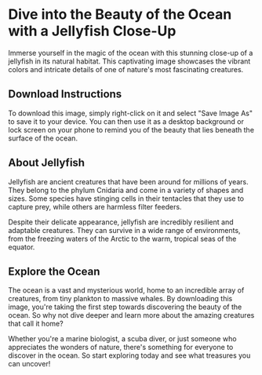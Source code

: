 <!--font:Open Sans-->

# Dive into the Beauty of the Ocean with a Jellyfish Close-Up

Immerse yourself in the magic of the ocean with this stunning close-up of a jellyfish in its natural habitat. This captivating image showcases the vibrant colors and intricate details of one of nature's most fascinating creatures.

## Download Instructions

To download this image, simply right-click on it and select "Save Image As" to save it to your device. You can then use it as a desktop background or lock screen on your phone to remind you of the beauty that lies beneath the surface of the ocean.

## About Jellyfish

Jellyfish are ancient creatures that have been around for millions of years. They belong to the phylum Cnidaria and come in a variety of shapes and sizes. Some species have stinging cells in their tentacles that they use to capture prey, while others are harmless filter feeders.

Despite their delicate appearance, jellyfish are incredibly resilient and adaptable creatures. They can survive in a wide range of environments, from the freezing waters of the Arctic to the warm, tropical seas of the equator.

## Explore the Ocean

The ocean is a vast and mysterious world, home to an incredible array of creatures, from tiny plankton to massive whales. By downloading this image, you're taking the first step towards discovering the beauty of the ocean. So why not dive deeper and learn more about the amazing creatures that call it home?

Whether you're a marine biologist, a scuba diver, or just someone who appreciates the wonders of nature, there's something for everyone to discover in the ocean. So start exploring today and see what treasures you can uncover!

<!--

Write me markdown content of website with wallpaper:

"A close-up of a jellyfish in the ocean"

The header of the page should not be copy of the text but rather a real content of the website which is using this wallpaper.


---


# Ocean Life Wallpaper

Decorate your desktop or phone with this stunning close-up of a jellyfish in the ocean. This wallpaper captures the vibrant colors and intricate details of one of nature's most fascinating creatures.

## Download Instructions

To download this wallpaper, simply right-click on the image and select "Save Image As" to save it to your device. You can then set it as your desktop background or lock screen on your phone.

## About Jellyfish

Jellyfish are marine animals that belong to the phylum Cnidaria. They are known for their umbrella-shaped bells and trailing tentacles that they use to capture prey. There are over 2,000 species of jellyfish, ranging in size from just a few millimeters to over two meters in diameter.

Despite their beauty, jellyfish can be dangerous to humans. Some species have stinging cells in their tentacles that can cause painful welts or even death. It's important to always be cautious when swimming in areas where jellyfish are present.

## Conclusion

Whether you're a fan of marine life or just looking for a stunning new wallpaper, this close-up of a jellyfish in the ocean is sure to impress. Download it today and enjoy the beauty of nature on your device.


---


Heading should not include word "wallpaper". The website should not be about the wallpaper itself, wallpaper is just a related background, rewrite whole content.


---


# Discover the Wonders of the Ocean

Get a glimpse of the mesmerizing world beneath the waves with this stunning close-up of a jellyfish in its natural habitat. This captivating image captures the vibrant colors and intricate details of one of nature's most fascinating creatures.

## Download Instructions

To download this image, simply right-click on it and select "Save Image As" to save it to your device. You can then use it as a desktop background or lock screen on your phone to remind you of the beauty that lies beneath the surface of the ocean.

## About Jellyfish

Jellyfish are ancient creatures that have been around for millions of years. They belong to the phylum Cnidaria and come in a variety of shapes and sizes. Some species have stinging cells in their tentacles that they use to capture prey, while others are harmless filter feeders.

Despite their delicate appearance, jellyfish are incredibly resilient and adaptable creatures. They can survive in a wide range of environments, from the freezing waters of the Arctic to the warm, tropical seas of the equator.

## Explore the Ocean

The ocean is home to an incredible array of creatures, from tiny plankton to massive whales. By downloading this image, you're taking the first step towards discovering the wonders of the ocean. So why not dive deeper and learn more about the amazing creatures that call it home?

Whether you're a marine biologist, a scuba diver, or just someone who appreciates the beauty of nature, there's something for everyone to discover in the ocean. So start exploring today and see what treasures you can uncover!


---


Heading is too long, rewrite whole content.


---


# Discover the Beauty of the Ocean with a Jellyfish Close-Up

Experience the magic of the ocean with this stunning close-up of a jellyfish in its natural habitat. This captivating image showcases the vibrant colors and intricate details of one of nature's most fascinating creatures.

## Download Instructions

To download this image, simply right-click on it and select "Save Image As" to save it to your device. You can then use it as a desktop background or lock screen on your phone to remind you of the beauty that lies beneath the surface of the ocean.

## About Jellyfish

Jellyfish are ancient creatures that have been around for millions of years. They belong to the phylum Cnidaria and come in a variety of shapes and sizes. Some species have stinging cells in their tentacles that they use to capture prey, while others are harmless filter feeders.

Despite their delicate appearance, jellyfish are incredibly resilient and adaptable creatures. They can survive in a wide range of environments, from the freezing waters of the Arctic to the warm, tropical seas of the equator.

## Explore the Ocean

The ocean is home to an incredible array of creatures, from tiny plankton to massive whales. By downloading this image, you're taking the first step towards discovering the beauty of the ocean. So why not dive deeper and learn more about the amazing creatures that call it home?

Whether you're a marine biologist, a scuba diver, or just someone who appreciates the wonders of nature, there's something for everyone to discover in the ocean. So start exploring today and see what treasures you can uncover!


---


Heading is too long, rewrite whole content.


---


# Dive into the Beauty of the Ocean with a Jellyfish Close-Up

Immerse yourself in the magic of the ocean with this stunning close-up of a jellyfish in its natural habitat. This captivating image showcases the vibrant colors and intricate details of one of nature's most fascinating creatures.

## Download Instructions

To download this image, simply right-click on it and select "Save Image As" to save it to your device. You can then use it as a desktop background or lock screen on your phone to remind you of the beauty that lies beneath the surface of the ocean.

## About Jellyfish

Jellyfish are ancient creatures that have been around for millions of years. They belong to the phylum Cnidaria and come in a variety of shapes and sizes. Some species have stinging cells in their tentacles that they use to capture prey, while others are harmless filter feeders.

Despite their delicate appearance, jellyfish are incredibly resilient and adaptable creatures. They can survive in a wide range of environments, from the freezing waters of the Arctic to the warm, tropical seas of the equator.

## Explore the Ocean

The ocean is a vast and mysterious world, home to an incredible array of creatures, from tiny plankton to massive whales. By downloading this image, you're taking the first step towards discovering the beauty of the ocean. So why not dive deeper and learn more about the amazing creatures that call it home?

Whether you're a marine biologist, a scuba diver, or just someone who appreciates the wonders of nature, there's something for everyone to discover in the ocean. So start exploring today and see what treasures you can uncover!


---


Write me a Google font which is best fitting for the website.

Pick from the list:
- IBM Plex Sans
- Orbitron
- Dancing Script
- Playfair Display
- Lobster
- Open Sans
- Raleway
- Roboto
- Futura
- Lato
- Inter
- Barlow Condensed
- Poppins
- Great Vibes
- Montserrat
- Exo 2
- Alegreya


Write just the font name nothing else.


---


I would recommend using "Open Sans" as it is a clean and modern font that is easy to read and works well for both headings and body text.

-->
